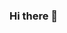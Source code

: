 ### Hi there 👋

<!--
**chuzhidaojiaoshenme/chuzhidaojiaoshenme** is a ✨ _special_ ✨ repository because its `README.md` (this file) appears on your GitHub profile.

Here are some ideas to get you started:

- 🔭 I’m currently working on image segmentation.
- 🌱 I’m currently learning image segmentation.
- 👯 I’m looking to collaborate on DNN.
- 🤔 I’m looking for help with DNN.
- 💬 Ask me about DNN.
- 📫 How to reach me: ouyangxia@gmail.com.
- 😄 Pronouns: ...
- ⚡ Fun fact: ...
-->

